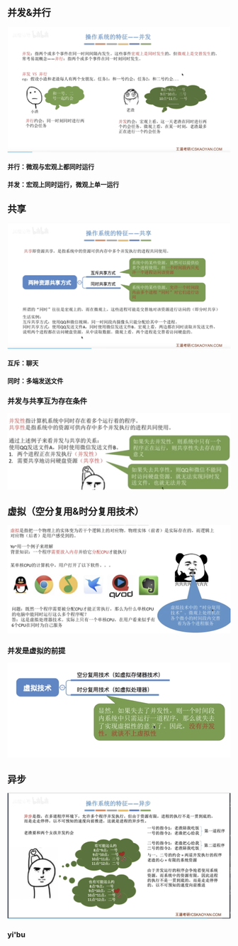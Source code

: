 


## 并发&并行
![输入图片说明](/imgs/2025-07-25/fwSAXQIsrEWrNayw.png)
#### 并行：微观与宏观上都同时运行
#### 并发：宏观上同时运行，微观上单一运行

## 共享
![输入图片说明](/imgs/2025-07-25/jDzL4NeRHuyHDauA.png)
#### 互斥：聊天
#### 同时：多端发送文件

### 并发与共享互为存在条件
![输入图片说明](/imgs/2025-07-25/0fTD0pnOEzT2e5ZL.png)

## 虚拟（空分复用&时分复用技术）
![输入图片说明](/imgs/2025-07-25/esLqigEhgOQkmLjN.png)

### 并发是虚拟的前提
![输入图片说明](/imgs/2025-07-25/JcdOoCULwTuJwy0v.png)

## 异步
![输入图片说明](/imgs/2025-07-25/iVdD9CM1fSApmCnk.png)
### yi'bu
<!--stackedit_data:
eyJoaXN0b3J5IjpbNzQxNjY4NDQ2LC04NjUwNzQxMTNdfQ==
-->